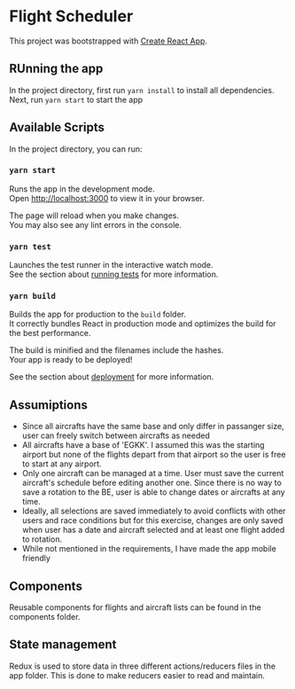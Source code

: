 # Flight Scheduler

This project was bootstrapped with [Create React App](https://github.com/facebook/create-react-app).

## RUnning the app

In the project directory, first run `yarn install` to install all dependencies.
Next, run `yarn start` to start the app

## Available Scripts

In the project directory, you can run:

### `yarn start`

Runs the app in the development mode.\
Open [http://localhost:3000](http://localhost:3000) to view it in your browser.

The page will reload when you make changes.\
You may also see any lint errors in the console.

### `yarn test`

Launches the test runner in the interactive watch mode.\
See the section about [running tests](https://facebook.github.io/create-react-app/docs/running-tests) for more information.

### `yarn build`

Builds the app for production to the `build` folder.\
It correctly bundles React in production mode and optimizes the build for the best performance.

The build is minified and the filenames include the hashes.\
Your app is ready to be deployed!

See the section about [deployment](https://facebook.github.io/create-react-app/docs/deployment) for more information.

## Assumiptions

- Since all aircrafts have the same base and only differ in passanger size, user can freely switch between aircrafts as needed
- All aircrafts have a base of 'EGKK'. I assumed this was the starting airport but none of the flights depart from that airport so the user is free to start at any airport.
- Only one aircraft can be managed at a time. User must save the current aircraft's schedule before editing another one. Since there is no way to save a rotation to the BE, user is able to change dates or aircrafts at any time.
- Ideally, all selections are saved immediately to avoid conflicts with other users and race conditions but for this exercise, changes are only saved when user has a date and aircraft selected and at least one flight added to rotation.
- While not mentioned in the requirements, I have made the app mobile friendly

## Components

Reusable components for flights and aircraft lists can be found in the components folder.

## State management

Redux is used to store data in three different actions/reducers files in the app folder. This is done to make reducers easier to read and maintain.
